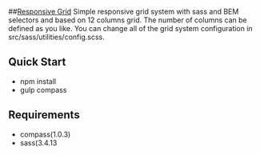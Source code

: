 ##[Responsive Grid](https://github.com/pyaesone/Responsive-Grid)
Simple responsive grid system with sass and BEM selectors and based on 12 columns grid. The number of columns can be defined as you like. You can change all of the grid system configuration in src/sass/utilities/config.scss.

## Quick Start
* npm install 
* gulp compass

## Requirements
* compass(1.0.3)
* sass(3.4.13
